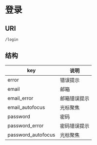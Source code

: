 # 登录

## URI

```
/login
```

## 结构

| key | 说明 |
| --- | --- |
| error | 错误提示 |
| email | 邮箱 |
| email_error | 邮箱错误提示 |
| email_autofocus | 光标聚焦 | autofocus 或者 不传 |
| password | 密码 |
| password_error | 密码错误提示 |
| password_autofocus | 光标聚焦 | autofocus 或者 不传 |
